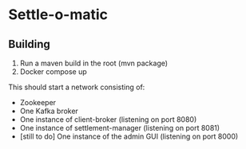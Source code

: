 # Settle-o-matic

## Building

1. Run a maven build in the root (mvn package)
2. Docker compose up

This should start a network consisting of:
* Zookeeper
* One Kafka broker
* One instance of client-broker (listening on port 8080)
* One instance of settlement-manager (listening on port 8081)
* [still to do] One instance of the admin GUI (listening on port 8000)
